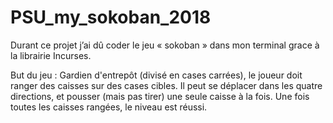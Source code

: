# PSU_my_sokoban_2018

Durant ce projet j’ai dû coder le jeu « sokoban » dans mon terminal grace à la librairie Incurses.

But du jeu :
Gardien d'entrepôt (divisé en cases carrées), le joueur doit ranger des caisses sur des cases cibles. Il peut se déplacer dans les quatre directions, et pousser (mais pas tirer) une seule caisse à la fois. Une fois toutes les caisses rangées, le niveau est réussi.
